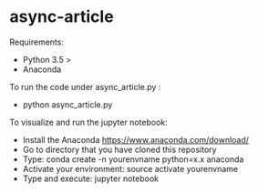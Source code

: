 # async-article

Requirements:
- Python 3.5 >
- Anaconda

To run the code under async_article.py :
 - python async_article.py

To visualize and run the jupyter notebook:

 - Install the Anaconda https://www.anaconda.com/download/
 - Go to directory that you have cloned this repository
 - Type: conda create -n yourenvname python=x.x anaconda
 - Activate your environment: source activate yourenvname
 - Type and execute: jupyter notebook
